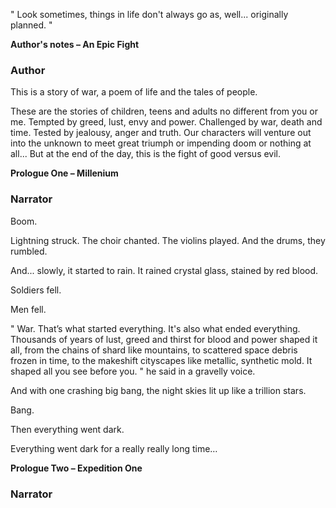 <!-- the characters, the setting, the plot, the conflict, and the resolution. -->


" Look sometimes, things in life don't always go as, well... originally planned. "
 

**Author's notes – An Epic Fight**

### Author

This is a story of war, a poem of life and the tales of people.

These are the stories of children, teens and adults no different from you or me. 
Tempted by greed, lust, envy and power. Challenged by war, death and time. Tested by jealousy, anger and truth. Our characters will venture out into the unknown to meet great triumph or impending doom or nothing at all... But at the end of the day, this is the fight of good versus evil.



**Prologue One – Millenium**

### Narrator

Boom.

Lightning struck. The choir chanted. The violins played. And the drums, they rumbled. 

And... slowly, it started to rain. It rained crystal glass, stained by red blood.

Soldiers fell. 

Men fell.

" War. That’s what started everything. It's also what ended everything. Thousands of years of lust, greed and thirst for blood and power shaped it all, from the chains of shard like mountains, to scattered space debris frozen in time, to the makeshift cityscapes like metallic, synthetic mold.
It shaped all you see before you. " he said in a gravelly voice.


And with one crashing big bang, the night skies lit up like a trillion stars.

Bang.

Then everything went dark. 

Everything went dark for a really really long time…


**Prologue Two – Expedition One**


### Narrator


<!-- 

Draft 

What once was peaceful and prosperous worlds is now just remnants and fragments of ancient and aging civilizations. Now, scavengers, warmongers and power hungry lords rule the systems.

But there, past the skeleton field, do you see ? Past the tank and ship carcasses that covered the bright bushy fields that went on to the horizon, lay a figure. -->